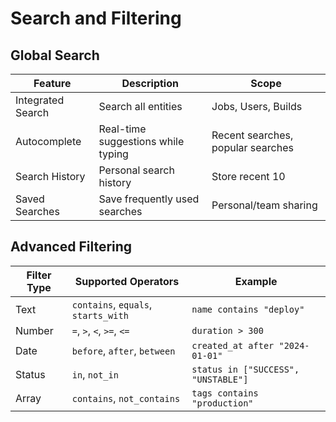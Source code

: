 # Search and Filtering

## Global Search

| Feature           | Description                        | Scope                             |
| ----------------- | ---------------------------------- | --------------------------------- |
| Integrated Search | Search all entities                | Jobs, Users, Builds               |
| Autocomplete      | Real-time suggestions while typing | Recent searches, popular searches |
| Search History    | Personal search history            | Store recent 10                   |
| Saved Searches    | Save frequently used searches      | Personal/team sharing             |

## Advanced Filtering

| Filter Type | Supported Operators                 | Example                             |
| ----------- | ----------------------------------- | ----------------------------------- |
| Text        | `contains`, `equals`, `starts_with` | `name contains "deploy"`            |
| Number      | `=`, `>`, `<`, `>=`, `<=`           | `duration > 300`                    |
| Date        | `before`, `after`, `between`        | `created_at after "2024-01-01"`     |
| Status      | `in`, `not_in`                      | `status in ["SUCCESS", "UNSTABLE"]` |
| Array       | `contains`, `not_contains`          | `tags contains "production"`        |
